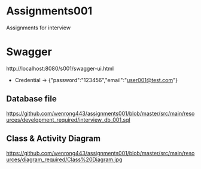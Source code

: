 # Assignments001
Assignments for interview

# Swagger

http://localhost:8080/s001/swagger-ui.html

* Credential -> {"password":"123456","email":"user001@test.com"}


## Database file

https://github.com/wenrong443/assignments001/blob/master/src/main/resources/development_required/interview_db_001.sql

## Class & Activity Diagram

https://github.com/wenrong443/assignments001/blob/master/src/main/resources/diagram_required/Class%20Diagram.jpg
